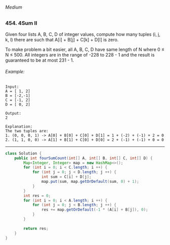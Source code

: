 ###### Medium

### 454. 4Sum II

Given four lists A, B, C, D of integer values, compute how many tuples (i, j, k, l) there are such that A[i] + B[j] + C[k] + D[l] is zero.

To make problem a bit easier, all A, B, C, D have same length of N where 0 ≤ N ≤ 500. All integers are in the range of -228 to 228 - 1 and the result is guaranteed to be at most 231 - 1.

###### Example:
```
Input:
A = [ 1, 2]
B = [-2,-1]
C = [-1, 2]
D = [ 0, 2]

Output:
2

Explanation:
The two tuples are:
1. (0, 0, 0, 1) -> A[0] + B[0] + C[0] + D[1] = 1 + (-2) + (-1) + 2 = 0
2. (1, 1, 0, 0) -> A[1] + B[1] + C[0] + D[0] = 2 + (-1) + (-1) + 0 = 0
```

***

```java
class Solution {
    public int fourSumCount(int[] A, int[] B, int[] C, int[] D) {
        Map<Integer, Integer> map = new HashMap<>();
        for (int i = 0; i < C.length; i ++) {
            for (int j = 0; j < D.length; j ++) {
                int sum = C[i] + D[j];
                map.put(sum, map.getOrDefault(sum, 0) + 1);
            }
        }
        int res = 0;
        for (int i = 0; i < A.length; i ++) {
            for (int j = 0; j < B.length; j ++) {
                res += map.getOrDefault(-1 * (A[i] + B[j]), 0);
            }
        }
        
        return res;
    }
}
```
